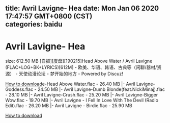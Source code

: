
title: Avril Lavigne- Hea
date: Mon Jan 06 2020 17:47:57 GMT+0800 (CST)    
categories: baidu
---

# Avril Lavigne- Hea
size: 612.50 MB
 [自抓][度盘][190215]Head Above Water / Avril Lavigne (FLAC+LOG+BK+LYRICS)[612M] - 欧美、华语、韩语、古典等（闲聊/器材/资源） - 天使动漫论坛 - 梦开始的地方 - Powered by Discuz!
 

[How to download](https://bpcam.bemobtrk.com/go/2ceec3aa-1ca2-46d6-b9ff-aaa5c184517c?jno=1671)e-Head Above Water.flac - 26.40 MB
|- Avril Lavigne-Goddess.flac - 24.50 MB
|- Avril Lavigne-Dumb Blonde(feat.NickiMinaj).flac - 28.10 MB
|- Avril Lavigne-Crush.flac - 25.20 MB
|- Avril Lavigne-Bigger Wow.flac - 19.70 MB
|- Avril Lavigne - I Fell In Love With The Devil (Radio Edit).flac - 26.20 MB
|- Avril Lavigne - Birdie.flac - 25.90 MB

[How to download](https://bpcam.bemobtrk.com/go/2ceec3aa-1ca2-46d6-b9ff-aaa5c184517c?jno=1618)